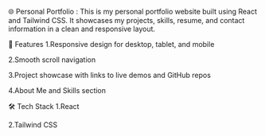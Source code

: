 🌐 Personal Portfolio :
This is my personal portfolio website built using React and Tailwind CSS. It showcases my projects, skills, resume, and contact information in a clean and responsive layout.

🚀 Features
1.Responsive design for desktop, tablet, and mobile

2.Smooth scroll navigation

3.Project showcase with links to live demos and GitHub repos

4.About Me and Skills section


🛠️ Tech Stack
1.React

2.Tailwind CSS


